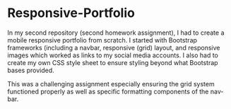 # Responsive-Portfolio
In my second repository (second homework assignment), I had to create a mobile responsive portfolio from scratch. I started with Bootstrap frameworks (including a navbar, responsive (grid) layout, and responsive images which worked as links to my social media accounts. I also had to create my own CSS style sheet to ensure styling beyond what Bootstrap bases provided.

This was a challenging assignment especially ensuring the grid system functioned properly as well as specific formatting components of the nav-bar.